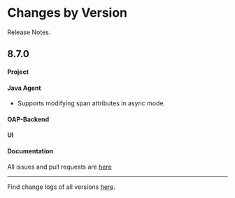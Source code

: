 Changes by Version
==================
Release Notes.

8.7.0
------------------
#### Project


#### Java Agent
* Supports modifying span attributes in async mode.

#### OAP-Backend


#### UI


#### Documentation


All issues and pull requests are [here](https://github.com/apache/skywalking/milestone/90?closed=1)

------------------
Find change logs of all versions [here](changes).
